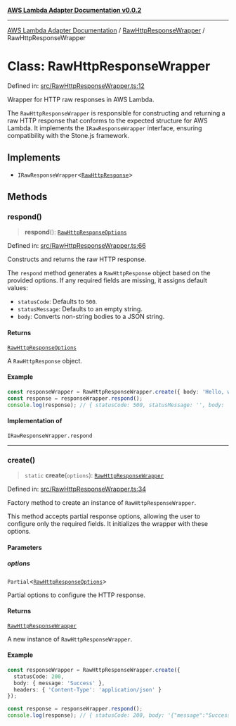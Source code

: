 [**AWS Lambda Adapter Documentation v0.0.2**](../../README.md)

***

[AWS Lambda Adapter Documentation](../../modules.md) / [RawHttpResponseWrapper](../README.md) / RawHttpResponseWrapper

# Class: RawHttpResponseWrapper

Defined in: [src/RawHttpResponseWrapper.ts:12](https://github.com/stonemjs/aws-lambda-adapter/blob/9de4b38bb7a5afd4d5599dae1399969698a2422d/src/RawHttpResponseWrapper.ts#L12)

Wrapper for HTTP raw responses in AWS Lambda.

The `RawHttpResponseWrapper` is responsible for constructing and returning
a raw HTTP response that conforms to the expected structure for AWS Lambda.
It implements the `IRawResponseWrapper` interface, ensuring compatibility
with the Stone.js framework.

## Implements

- `IRawResponseWrapper`\<[`RawHttpResponse`](../../declarations/type-aliases/RawHttpResponse.md)\>

## Methods

### respond()

> **respond**(): [`RawHttpResponseOptions`](../../declarations/interfaces/RawHttpResponseOptions.md)

Defined in: [src/RawHttpResponseWrapper.ts:66](https://github.com/stonemjs/aws-lambda-adapter/blob/9de4b38bb7a5afd4d5599dae1399969698a2422d/src/RawHttpResponseWrapper.ts#L66)

Constructs and returns the raw HTTP response.

The `respond` method generates a `RawHttpResponse` object based on the
provided options. If any required fields are missing, it assigns default values:
- `statusCode`: Defaults to `500`.
- `statusMessage`: Defaults to an empty string.
- `body`: Converts non-string bodies to a JSON string.

#### Returns

[`RawHttpResponseOptions`](../../declarations/interfaces/RawHttpResponseOptions.md)

A `RawHttpResponse` object.

#### Example

```typescript
const responseWrapper = RawHttpResponseWrapper.create({ body: 'Hello, world!', statusCode: 200 });
const response = responseWrapper.respond();
console.log(response); // { statusCode: 500, statusMessage: '', body: 'Hello, world!', headers: undefined }
```

#### Implementation of

`IRawResponseWrapper.respond`

***

### create()

> `static` **create**(`options`): [`RawHttpResponseWrapper`](RawHttpResponseWrapper.md)

Defined in: [src/RawHttpResponseWrapper.ts:34](https://github.com/stonemjs/aws-lambda-adapter/blob/9de4b38bb7a5afd4d5599dae1399969698a2422d/src/RawHttpResponseWrapper.ts#L34)

Factory method to create an instance of `RawHttpResponseWrapper`.

This method accepts partial response options, allowing the user to configure
only the required fields. It initializes the wrapper with these options.

#### Parameters

##### options

`Partial`\<[`RawHttpResponseOptions`](../../declarations/interfaces/RawHttpResponseOptions.md)\>

Partial options to configure the HTTP response.

#### Returns

[`RawHttpResponseWrapper`](RawHttpResponseWrapper.md)

A new instance of `RawHttpResponseWrapper`.

#### Example

```typescript
const responseWrapper = RawHttpResponseWrapper.create({
  statusCode: 200,
  body: { message: 'Success' },
  headers: { 'Content-Type': 'application/json' }
});

const response = responseWrapper.respond();
console.log(response); // { statusCode: 200, body: '{"message":"Success"}', headers: { 'Content-Type': 'application/json' } }
```
